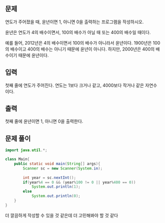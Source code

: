 ## 문제

연도가 주어졌을 때, 윤년이면 1, 아니면 0을 출력하는 프로그램을 작성하시오.

윤년은 연도가 4의 배수이면서, 100의 배수가 아닐 때 또는 400의 배수일 때이다.

예를 들어, 2012년은 4의 배수이면서 100의 배수가 아니라서 윤년이다. 1900년은 100의 배수이고 400의 배수는 아니기 때문에 윤년이 아니다. 하지만, 2000년은 400의 배수이기 때문에 윤년이다.

## 입력

첫째 줄에 연도가 주어진다. 연도는 1보다 크거나 같고, 4000보다 작거나 같은 자연수이다.

## 출력

첫째 줄에 윤년이면 1, 아니면 0을 출력한다.

## 문제 풀이

```java
import java.util.*;

class Main{
    public static void main(String[] args){
        Scanner sc = new Scanner(System.in);
        
        int year = sc.nextInt();
        if(year%4 == 0 && (year%100 != 0 || year%400 == 0))
            System.out.println(1);
		else
            System.out.println(0);
    }
}
```

더 깔끔하게 작성할 수 있을 것 같은데 더 고민해봐야 할 것 같다